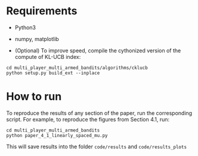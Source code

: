 # Requirements

- Python3

- numpy, matplotlib

- (Optional) To improve speed, compile the cythonized version of the compute of KL-UCB index:
 ```
 cd multi_player_multi_armed_bandits/algorithms/cklucb
 python setup.py build_ext --inplace
 ```

# How to run

To reproduce the results of any section of the paper, run the corresponding script.
For example, to reproduce the figures from Section 4.1, run:
```
cd multi_player_multi_armed_bandits
python paper_4_1_linearly_spaced_mu.py
```
This will save results into the folder `code/results` and `code/results_plots`
